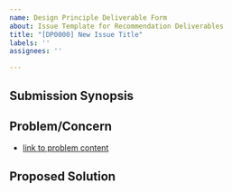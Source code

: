 ```yaml
---
name: Design Principle Deliverable Form
about: Issue Template for Recommendation Deliverables
title: "[DP0000] New Issue Title"
labels: ''
assignees: ''

---
```


<!-- New Proposal Content -->
## Submission Synopsis


<!-- Issue Content -->
## Problem/Concern

* [link to problem content]()

## Proposed Solution
